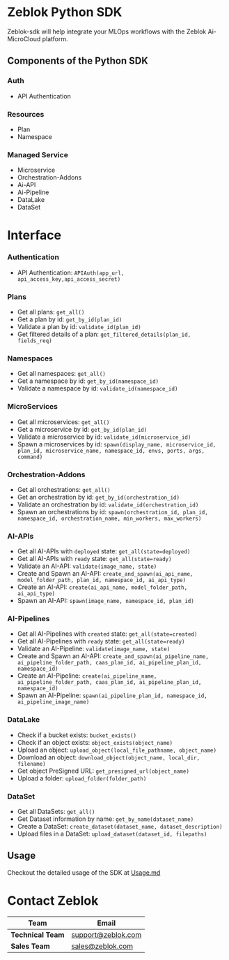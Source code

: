 # Zeblok Python SDK

Zeblok-sdk will help integrate your MLOps workflows with the Zeblok Ai-MicroCloud platform.

## Components of the Python SDK

### Auth

- API Authentication

### Resources

- Plan
- Namespace

### Managed Service

- Microservice
- Orchestration-Addons
- Ai-API
- Ai-Pipeline
- DataLake
- DataSet

# Interface

<h3> Authentication </h3>

- API Authentication: `APIAuth(app_url, api_access_key,api_access_secret)`

<h3> Plans </h3>

- Get all plans: `get_all()`
- Get a plan by id: `get_by_id(plan_id)`
- Validate a plan by id: `validate_id(plan_id)`
- Get filtered details of a plan: `get_filtered_details(plan_id, fields_req)`

<h3> Namespaces </h3>

- Get all namespaces: `get_all()`
- Get a namespace by id: `get_by_id(namespace_id)`
- Validate a namespace by id: `validate_id(namespace_id)`

<h3> MicroServices </h3>

- Get all microservices: `get_all()`
- Get a microservice by id: `get_by_id(plan_id)`
- Validate a microservice by id: `validate_id(microservice_id)`
- Spawn a microservices by
  id: `spawn(display_name, microservice_id, plan_id, microservice_name, namespace_id, envs, ports, args, command)`

<h3> Orchestration-Addons </h3>

- Get all orchestrations: `get_all()`
- Get an orchestration by id: `get_by_id(orchestration_id)`
- Validate an orchestration by id: `validate_id(orchestration_id)`
- Spawn an orchestrations by
  id: `spawn(orchestration_id, plan_id, namespace_id, orchestration_name, min_workers, max_workers)`

<h3> AI-APIs </h3>

- Get all AI-APIs with `deployed` state: `get_all(state=deployed)`
- Get all AI-APIs with `ready` state: `get_all(state=ready)`
- Validate an AI-API: `validate(image_name, state)`
- Create and Spawn an AI-API: `create_and_spawn(ai_api_name, model_folder_path, plan_id, namespace_id, ai_api_type)`
- Create an AI-API: `create(ai_api_name, model_folder_path, ai_api_type)`
- Spawn an AI-API: `spawn(image_name, namespace_id, plan_id)`

<h3> AI-Pipelines </h3>

- Get all AI-Pipelines with `created` state: `get_all(state=created)`
- Get all AI-Pipelines with `ready` state: `get_all(state=ready)`
- Validate an AI-Pipeline: `validate(image_name, state)`
- Create and Spawn an
  AI-API: `create_and_spawn(ai_pipeline_name, ai_pipeline_folder_path, caas_plan_id, ai_pipeline_plan_id, namespace_id)`
- Create an
  AI-Pipeline: `create(ai_pipeline_name, ai_pipeline_folder_path, caas_plan_id, ai_pipeline_plan_id, namespace_id)`
- Spawn an AI-Pipeline: `spawn(ai_pipeline_plan_id, namespace_id, ai_pipeline_image_name)`

<h3> DataLake </h3>

- Check if a bucket exists: `bucket_exists()`
- Check if an object exists: `object_exists(object_name)`
- Upload an object: `upload_object(local_file_pathname, object_name)`
- Download an object: `download_object(object_name, local_dir, filename)`
- Get object PreSigned URL: `get_presigned_url(object_name)`
- Upload a folder: `upload_folder(folder_path)`

<h3> DataSet </h3>

- Get all DataSets: `get_all()`
- Get Dataset information by name: `get_by_name(dataset_name)`
- Create a DataSet: `create_dataset(dataset_name, dataset_description)`
- Upload files in a DataSet: `upload_dataset(dataset_id, filepaths)`

## Usage

Checkout the detailed usage of the SDK at [Usage.md](Usage.md#usage)

# Contact Zeblok

| **Team**           | **Email**          |
|--------------------|--------------------|
| **Technical Team** | support@zeblok.com |
| **Sales Team**     | sales@zeblok.com   |

